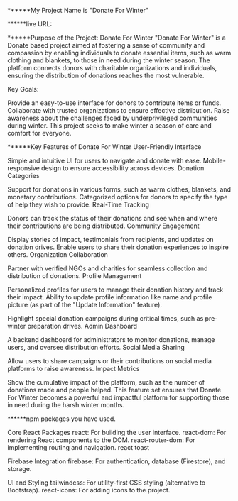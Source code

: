 ******My Project Name is "Donate For Winter"

******live URL: 

******Purpose of the Project: Donate For Winter
"Donate For Winter" is a Donate based project aimed at fostering a sense of community and compassion by enabling individuals to donate essential items, such as warm clothing and blankets, to those in need during the winter season. The platform connects donors with charitable organizations and individuals, ensuring the distribution of donations reaches the most vulnerable.

Key Goals:

Provide an easy-to-use interface for donors to contribute items or funds.
Collaborate with trusted organizations to ensure effective distribution.
Raise awareness about the challenges faced by underprivileged communities during winter.
This project seeks to make winter a season of care and comfort for everyone.

******Key Features of Donate For Winter
User-Friendly Interface

Simple and intuitive UI for users to navigate and donate with ease.
Mobile-responsive design to ensure accessibility across devices.
Donation Categories

Support for donations in various forms, such as warm clothes, blankets, and monetary contributions.
Categorized options for donors to specify the type of help they wish to provide.
Real-Time Tracking

Donors can track the status of their donations and see when and where their contributions are being distributed.
Community Engagement

Display stories of impact, testimonials from recipients, and updates on donation drives.
Enable users to share their donation experiences to inspire others.
Organization Collaboration

Partner with verified NGOs and charities for seamless collection and distribution of donations.
Profile Management

Personalized profiles for users to manage their donation history and track their impact.
Ability to update profile information like name and profile picture (as part of the "Update Information" feature).

Highlight special donation campaigns during critical times, such as pre-winter preparation drives.
Admin Dashboard

A backend dashboard for administrators to monitor donations, manage users, and oversee distribution efforts.
Social Media Sharing

Allow users to share campaigns or their contributions on social media platforms to raise awareness.
Impact Metrics

Show the cumulative impact of the platform, such as the number of donations made and people helped.
This feature set ensures that Donate For Winter becomes a powerful and impactful platform for supporting those in need during the harsh winter months.

******npm packages you have used.

Core React Packages
react: For building the user interface.
react-dom: For rendering React components to the DOM.
react-router-dom: For implementing routing and navigation.
react toast


Firebase Integration
firebase: For authentication, database (Firestore), and storage.

UI and Styling
tailwindcss: For utility-first CSS styling (alternative to Bootstrap).
react-icons: For adding icons to the project.


